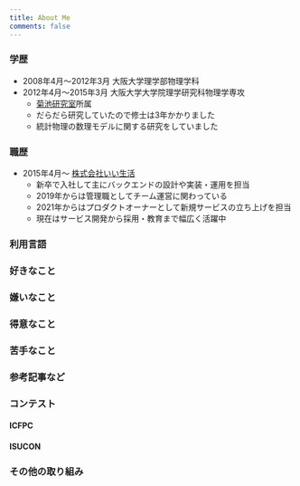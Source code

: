 ```yaml
---
title: About Me
comments: false
---
```


### 学歴

* 2008年4月〜2012年3月 大阪大学理学部物理学科
* 2012年4月〜2015年3月 大阪大学大学院理学研究科物理学専攻
  * [菊池研究室](https://sites.google.com/view/cp-cmc/top)所属
  * だらだら研究していたので修士は3年かかりました
  * 統計物理の数理モデルに関する研究をしていました

### 職歴

* 2015年4月〜 [株式会社いい生活](https://www.e-seikatsu.info/)
  * 新卒で入社して主にバックエンドの設計や実装・運用を担当
  * 2019年からは管理職としてチーム運営に関わっている
  * 2021年からはプロダクトオーナーとして新規サービスの立ち上げを担当
  * 現在はサービス開発から採用・教育まで幅広く活躍中

### 利用言語

### 好きなこと

### 嫌いなこと

### 得意なこと

### 苦手なこと

### 参考記事など

### コンテスト

#### ICFPC

#### ISUCON

### その他の取り組み
